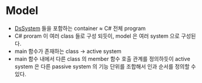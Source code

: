 # Model

- [DsSystem](DsSystem.md) 들을 포함하는 container $\approx$ C# 전체 program
- C# proram 이 여러 class 들로 구성 되듯이, model 은 여러 system 으로 구성된다.
- main 함수가 존재하는 class -> active system
- main 함수 내에서 다른 class 의 member 함수 호출 관계를 정의하듯이 active system 은 다른 passive system 의 기능 단위를 조합해서 인과 순서를 정의할 수 있다.